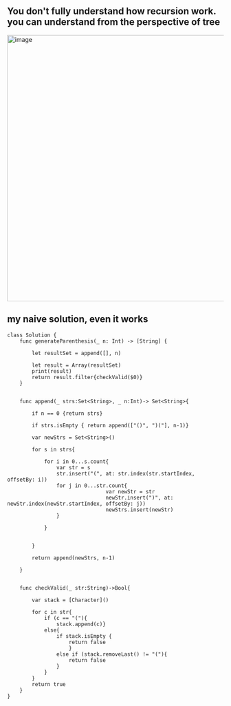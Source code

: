## You don't fully understand how recursion work. you can understand from the perspective of tree
<img width="619" alt="image" src="https://user-images.githubusercontent.com/81428296/210496686-279ba76a-ed1a-4e23-9f67-952483072553.png">


## my naive solution, even it works

    class Solution {
        func generateParenthesis(_ n: Int) -> [String] {

            let resultSet = append([], n)

            let result = Array(resultSet)
            print(result)
            return result.filter{checkValid($0)}
        }


        func append(_ strs:Set<String>, _ n:Int)-> Set<String>{

            if n == 0 {return strs}

            if strs.isEmpty { return append(["()", ")("], n-1)}

            var newStrs = Set<String>()

            for s in strs{

                for i in 0...s.count{
                    var str = s
                    str.insert("(", at: str.index(str.startIndex, offsetBy: i))
                    for j in 0...str.count{
                                    var newStr = str
                                    newStr.insert(")", at: newStr.index(newStr.startIndex, offsetBy: j))
                                    newStrs.insert(newStr)
                    }

                }


            }

            return append(newStrs, n-1)

        }


        func checkValid(_ str:String)->Bool{

            var stack = [Character]()

            for c in str{
                if (c == "("){ 
                    stack.append(c)}
                else{
                    if stack.isEmpty {
                        return false
                        }
                    else if (stack.removeLast() != "("){
                        return false
                    }
                }
            }
            return true
        }
    }
